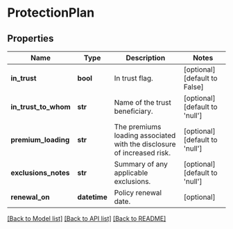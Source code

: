 # ProtectionPlan

## Properties
Name | Type | Description | Notes
------------ | ------------- | ------------- | -------------
**in_trust** | **bool** | In trust flag. | [optional] [default to False]
**in_trust_to_whom** | **str** | Name of the trust beneficiary. | [optional] [default to 'null']
**premium_loading** | **str** | The premiums loading associated with the disclosure of increased risk. | [optional] [default to 'null']
**exclusions_notes** | **str** | Summary of any applicable exclusions. | [optional] [default to 'null']
**renewal_on** | **datetime** | Policy renewal date. | [optional] 

[[Back to Model list]](../README.md#documentation-for-models) [[Back to API list]](../README.md#documentation-for-api-endpoints) [[Back to README]](../README.md)

